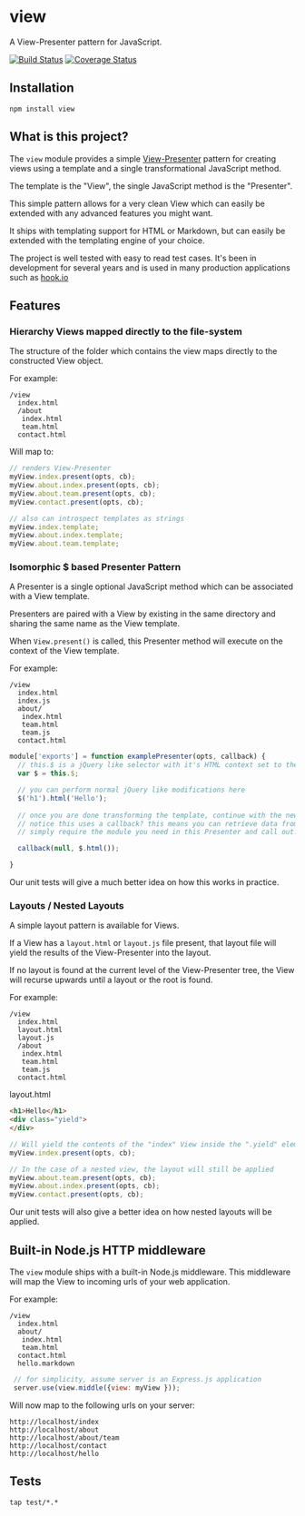 # view

A View-Presenter pattern for JavaScript.

[![Build Status](https://travis-ci.org/bigcompany/view.svg?branch=master)](https://travis-ci.org/bigcompany/view) 
[![Coverage Status](https://coveralls.io/repos/github/bigcompany/view/badge.svg?branch=master)](https://coveralls.io/github/bigcompany/view?branch=master)

## Installation

    npm install view

## What is this project?

The `view` module provides a simple [View-Presenter](https://en.wikipedia.org/wiki/Model%E2%80%93view%E2%80%93presenter) pattern for creating views using a template and a single transformational JavaScript method.

The template is the "View", the single JavaScript method is the "Presenter".

This simple pattern allows for a very clean View which can easily be extended with any advanced features you might want.

It ships with templating support for HTML or Markdown, but can easily be extended with the templating engine of your choice. 

The project is well tested with easy to read test cases. It's been in development for several years and is used in many production applications such as [hook.io](https://hook.io)


## Features

### Hierarchy Views mapped directly to the file-system

The structure of the folder which contains the view maps directly to the constructed View object.

For example:

```
/view
  index.html
  /about
   index.html
   team.html
  contact.html
```

Will map to:

```js
// renders View-Presenter
myView.index.present(opts, cb); 
myView.about.index.present(opts, cb);
myView.about.team.present(opts, cb);
myView.contact.present(opts, cb);

// also can introspect templates as strings
myView.index.template;
myView.about.index.template;
myView.about.team.template;
```

### Isomorphic $ based Presenter Pattern

A Presenter is a single optional JavaScript method which can be associated with a View template.

Presenters are paired with a View by existing in the same directory and sharing the same name as the View template.

When `View.present()` is called, this Presenter method will execute on the context of the View template.

For example:

```
/view
  index.html
  index.js
  about/
   index.html
   team.html
   team.js
  contact.html
```

```js
module['exports'] = function examplePresenter(opts, callback) {
  // this.$ is a jQuery like selector with it's HTML context set to the current `View.template`
  var $ = this.$;

  // you can perform normal jQuery like modifications here
  $('h1').html('Hello');
  
  // once you are done transforming the template, continue with the newly modified html
  // notice this uses a callback? this means you can retrieve data from any remote source!
  // simply require the module you need in this Presenter and call out.

  callback(null, $.html());

}
```

Our unit tests will give a much better idea on how this works in practice.

### Layouts / Nested Layouts

A simple layout pattern is available for Views.

If a View has a `layout.html` or `layout.js` file present, that layout file will yield the results of the View-Presenter into the layout.

If no layout is found at the current level of the View-Presenter tree, the View will recurse upwards until a layout or the root is found.

For example: 

```
/view
  index.html
  layout.html
  layout.js
  /about
   index.html
   team.html
   team.js
  contact.html
```

layout.html

```html
<h1>Hello</h1>
<div class="yield">
</div>
```

```js
// Will yield the contents of the "index" View inside the ".yield" element
myView.index.present(opts, cb); 

// In the case of a nested view, the layout will still be applied
myView.about.team.present(opts, cb);
myView.about.index.present(opts, cb);
myView.contact.present(opts, cb);
```

Our unit tests will also give a better idea on how nested layouts will be applied.

## Built-in Node.js HTTP middleware

The `view` module ships with a built-in Node.js middleware. This middleware will map the View to incoming urls of your web application.

For example:

```
/view
  index.html
  about/
   index.html
   team.html
  contact.html
  hello.markdown
```

```js
 // for simplicity, assume server is an Express.js application
 server.use(view.middle({view: myView }));
```

Will now map to the following urls on your server: 

```
http://localhost/index
http://localhost/about
http://localhost/about/team
http://localhost/contact
http://localhost/hello
```


## Tests

    tap test/*.*
